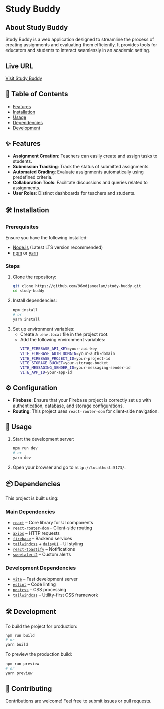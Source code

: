# Study Buddy

## About Study Buddy
Study Buddy is a web application designed to streamline the process of creating assignments and evaluating them efficiently. It provides tools for educators and students to interact seamlessly in an academic setting.

## Live URL
[Visit Study Buddy](https://study-buddy-71834.web.app/)  

## 📖 Table of Contents
- [Features](#-features)  
- [Installation](#-installation)  
- [Usage](#-usage)  
- [Dependencies](#-dependencies)  
- [Development](#-development)  

## ✨ Features  
- **Assignment Creation**: Teachers can easily create and assign tasks to students.  
- **Submission Tracking**: Track the status of submitted assignments.  
- **Automated Grading**: Evaluate assignments automatically using predefined criteria.  
- **Collaboration Tools**: Facilitate discussions and queries related to assignments.  
- **User Roles**: Distinct dashboards for teachers and students.  

## 🛠 Installation  
### Prerequisites  
Ensure you have the following installed:  
- [Node.js](https://nodejs.org/) (Latest LTS version recommended)  
- [npm](https://www.npmjs.com/) or [yarn](https://yarnpkg.com/)  

### Steps  
1. Clone the repository:  
   ```sh
   git clone https://github.com/96mdjanealam/study-buddy.git
   cd study-buddy
   ```  
2. Install dependencies:  
   ```sh
   npm install
   # or
   yarn install
   ```  
3. Set up environment variables:  
   - Create a `.env.local` file in the project root.  
   - Add the following environment variables:  
     ```sh
     VITE_FIREBASE_API_KEY=your-api-key
     VITE_FIREBASE_AUTH_DOMAIN=your-auth-domain
     VITE_FIREBASE_PROJECT_ID=your-project-id
     VITE_STORAGE_BUCKET=your-storage-bucket
     VITE_MESSAGING_SENDER_ID=your-messaging-sender-id
     VITE_APP_ID=your-app-id
     ```  

## ⚙️ Configuration  
- **Firebase**: Ensure that your Firebase project is correctly set up with authentication, database, and storage configurations.  
- **Routing**: This project uses `react-router-dom` for client-side navigation.  

## 🚀 Usage  
1. Start the development server:  
   ```sh
   npm run dev
   # or
   yarn dev
   ```  
2. Open your browser and go to `http://localhost:5173/`.  

## 📦 Dependencies  
This project is built using:  

### **Main Dependencies**  
- [`react`](https://react.dev/) – Core library for UI components  
- [`react-router-dom`](https://reactrouter.com/) – Client-side routing  
- [`axios`](https://axios-http.com/) – HTTP requests  
- [`firebase`](https://firebase.google.com/) – Backend services  
- [`tailwindcss`](https://tailwindcss.com/) + [`daisyUI`](https://daisyui.com/) – UI styling  
- [`react-toastify`](https://github.com/fkhadra/react-toastify) – Notifications  
- [`sweetalert2`](https://sweetalert2.github.io/) – Custom alerts  

### **Development Dependencies**  
- [`vite`](https://vitejs.dev/) – Fast development server  
- [`eslint`](https://eslint.org/) – Code linting  
- [`postcss`](https://postcss.org/) – CSS processing  
- [`tailwindcss`](https://tailwindcss.com/) – Utility-first CSS framework  

## 🛠 Development  
To build the project for production:  
```sh
npm run build
# or
yarn build
```  
To preview the production build:  
```sh
npm run preview
# or
yarn preview
```  

## 🤝 Contributing  
Contributions are welcome! Feel free to submit issues or pull requests.
